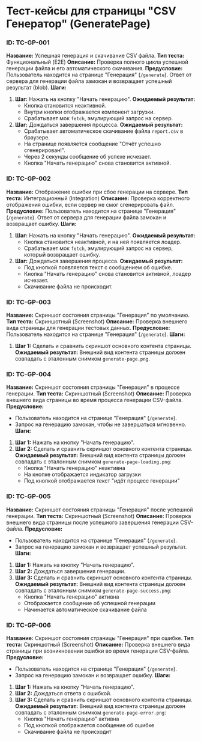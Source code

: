 # Тест-кейсы для страницы "CSV Генератор" (GeneratePage)

### ID: TC-GP-001

**Название:** Успешная генерация и скачивание CSV файла.
**Тип теста:** Функциональный (E2E)
**Описание:** Проверка полного цикла успешной генерации файла и его автоматического скачивания.
**Предусловие:** Пользователь находится на странице "Генерация" (`/generate`). Ответ от сервера для генерации файла замокан и возвращает успешный результат (blob).
**Шаги:**

1.  **Шаг:** Нажать на кнопку "Начать генерацию".
    **Ожидаемый результат:**
    - Кнопка становится неактивной.
    - Внутри кнопки отображается компонент загрузки.
    - Срабатывает мок `fetch`, эмулирующий запрос на сервер.
2.  **Шаг:** Дождаться завершения процесса.
    **Ожидаемый результат:**
    - Срабатывает автоматическое скачивание файла `report.csv` в браузере.
    - На странице появляется сообщение "Отчёт успешно сгенерирован!".
    - Через 2 секунды сообщение об успехе исчезает.
    - Кнопка "Начать генерацию" снова становится активной.

### ID: TC-GP-002

**Название:** Отображение ошибки при сбое генерации на сервере.
**Тип теста:** Интеграционный (Integration)
**Описание:** Проверка корректного отображения ошибки, если сервер не смог сгенерировать файл.
**Предусловие:** Пользователь находится на странице "Генерация" (`/generate`). Ответ от сервера для генерации файла замокан и возвращает ошибку.
**Шаги:**

1.  **Шаг:** Нажать на кнопку "Начать генерацию".
    **Ожидаемый результат:**
    - Кнопка становится неактивной, и на ней появляется лоадер.
    - Срабатывает мок `fetch`, эмулирующий запрос на сервер, который возвращает ошибку.
2.  **Шаг:** Дождаться завершения процесса.
    **Ожидаемый результат:**
    - Под кнопкой появляется текст с сообщением об ошибке.
    - Кнопка "Начать генерацию" снова становится активной, лоадер исчезает.
    - Скачивание файла не происходит.

### ID: TC-GP-003

**Название:** Скриншот состояния страницы "Генерация" по умолчанию.
**Тип теста:** Скриншотный (Screenshot)
**Описание:** Проверка внешнего вида страницы для генерации тестовых данных.
**Предусловие:** Пользователь находится на странице "Генерация" (`/generate`).
**Шаги:**
1.  **Шаг 1:** Сделать и сравнить скриншот основного контента страницы.
    **Ожидаемый результат:** Внешний вид контента страницы должен совпадать с эталонным снимком `generate-page.png`.

### ID: TC-GP-004

**Название:** Скриншот состояния страницы "Генерация" в процессе генерации.
**Тип теста:** Скриншотный (Screenshot)
**Описание:** Проверка внешнего вида страницы во время процесса генерации CSV-файла.
**Предусловие:** 
- Пользователь находится на странице "Генерация" (`/generate`).
- Запрос на генерацию замокан, чтобы не завершаться мгновенно.
**Шаги:**
1.  **Шаг 1:** Нажать на кнопку "Начать генерацию".
2.  **Шаг 2:** Сделать и сравнить скриншот основного контента страницы.
    **Ожидаемый результат:** Внешний вид контента страницы должен совпадать с эталонным снимком `generate-page-loading.png`:
    - Кнопка "Начать генерацию" неактивна
    - На кнопке отображается индикатор загрузки
    - Под кнопкой отображается текст "идёт процесс генерации"

### ID: TC-GP-005

**Название:** Скриншот состояния страницы "Генерация" после успешной генерации.
**Тип теста:** Скриншотный (Screenshot)
**Описание:** Проверка внешнего вида страницы после успешного завершения генерации CSV-файла.
**Предусловие:** 
- Пользователь находится на странице "Генерация" (`/generate`).
- Запрос на генерацию замокан и возвращает успешный результат.
**Шаги:**
1.  **Шаг 1:** Нажать на кнопку "Начать генерацию".
2.  **Шаг 2:** Дождаться завершения генерации.
3.  **Шаг 3:** Сделать и сравнить скриншот основного контента страницы.
    **Ожидаемый результат:** Внешний вид контента страницы должен совпадать с эталонным снимком `generate-page-success.png`:
    - Кнопка "Начать генерацию" активна
    - Отображается сообщение об успешной генерации
    - Начинается автоматическое скачивание файла

### ID: TC-GP-006

**Название:** Скриншот состояния страницы "Генерация" при ошибке.
**Тип теста:** Скриншотный (Screenshot)
**Описание:** Проверка внешнего вида страницы при возникновении ошибки во время генерации CSV-файла.
**Предусловие:** 
- Пользователь находится на странице "Генерация" (`/generate`).
- Запрос на генерацию замокан и возвращает ошибку.
**Шаги:**
1.  **Шаг 1:** Нажать на кнопку "Начать генерацию".
2.  **Шаг 2:** Дождаться ответа с ошибкой.
3.  **Шаг 3:** Сделать и сравнить скриншот основного контента страницы.
    **Ожидаемый результат:** Внешний вид контента страницы должен совпадать с эталонным снимком `generate-page-error.png`:
    - Кнопка "Начать генерацию" активна
    - Под кнопкой отображается сообщение об ошибке
    - Скачивание файла не происходит
